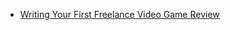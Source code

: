 - [Writing Your First Freelance Video Game Review](https://www.freelancewriting.com/freelancing/writing-a-video-game-review/)
